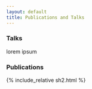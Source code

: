 ```yaml
---
layout: default
title: Publications and Talks
---
```


### Talks 

lorem ipsum

### Publications 

{% include_relative sh2.html %}

